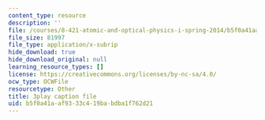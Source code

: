 ```yaml
---
content_type: resource
description: ''
file: /courses/8-421-atomic-and-optical-physics-i-spring-2014/b5f0a41aaf9333c419babdba1f762d21_JFSRqIozgh0.srt
file_size: 81997
file_type: application/x-subrip
hide_download: true
hide_download_original: null
learning_resource_types: []
license: https://creativecommons.org/licenses/by-nc-sa/4.0/
ocw_type: OCWFile
resourcetype: Other
title: 3play caption file
uid: b5f0a41a-af93-33c4-19ba-bdba1f762d21
---
```

